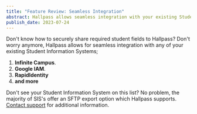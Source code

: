 ```yaml
---
title: "Feature Review: Seamless Integration"
abstract: Hallpass allows seamless integration with your existing Student Information System.
publish_date: 2023-07-24
---
```


Don't know how to securely share required student fields to Hallpass? Don't worry anymore, Hallpass allows for seamless integration with any of your existing Student Information Systems;

1. **Infinite Campus**.
2. **Google IAM**.
3. **RapidIdentity**
4. **and more**

Don't see your Student Information System on this list? No problem, the majority of SIS's offer an SFTP export option which Hallpass supports. [Contact support](mailto:support@hallpass.gg) for additional information.